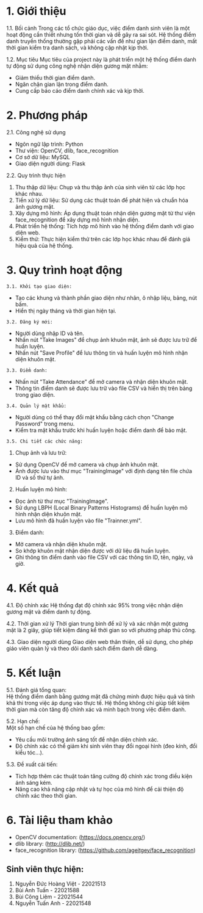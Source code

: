 # 1. Giới thiệu

1.1. Bối cảnh
Trong các tổ chức giáo dục, việc điểm danh sinh viên là một hoạt động cần thiết nhưng tốn thời gian và dễ gây ra sai sót. Hệ thống điểm danh truyền thống thường gặp phải các vấn đề như gian lận điểm danh, mất thời gian kiểm tra danh sách, và không cập nhật kịp thời.

1.2. Mục tiêu
Mục tiêu của project này là phát triển một hệ thống điểm danh tự động sử dụng công nghệ nhận diện gương mặt nhằm:
- Giảm thiểu thời gian điểm danh.
- Ngăn chặn gian lận trong điểm danh.
- Cung cấp báo cáo điểm danh chính xác và kịp thời.

# 2. Phương pháp
 2.1. Công nghệ sử dụng
- Ngôn ngữ lập trình: Python
- Thư viện: OpenCV, dlib, face_recognition
- Cơ sở dữ liệu: MySQL
- Giao diện người dùng: Flask

 2.2. Quy trình thực hiện
1. Thu thập dữ liệu: Chụp và thu thập ảnh của sinh viên từ các lớp học khác nhau.
2. Tiền xử lý dữ liệu: Sử dụng các thuật toán để phát hiện và chuẩn hóa ảnh gương mặt.
3. Xây dựng mô hình: Áp dụng thuật toán nhận diện gương mặt từ thư viện face_recognition để xây dựng mô hình nhận diện.
4. Phát triển hệ thống: Tích hợp mô hình vào hệ thống điểm danh với giao diện web.
5. Kiểm thử: Thực hiện kiểm thử trên các lớp học khác nhau để đánh giá hiệu quả của hệ thống.
# 3. Quy trình hoạt động  
```
3.1. Khởi tạo giao diện:
```
- Tạo các khung và thành phần giao diện như nhãn, ô nhập liệu, bảng, nút bấm.
- Hiển thị ngày tháng và thời gian hiện tại.
```
3.2. Đăng ký mới:
```
- Người dùng nhập ID và tên.
- Nhấn nút "Take Images" để chụp ảnh khuôn mặt, ảnh sẽ được lưu trữ để huấn luyện.
- Nhấn nút "Save Profile" để lưu thông tin và huấn luyện mô hình nhận diện khuôn mặt.
```  
3.3. Điểm danh:
```
- Nhấn nút "Take Attendance" để mở camera và nhận diện khuôn mặt.
- Thông tin điểm danh sẽ được lưu trữ vào file CSV và hiển thị trên bảng trong giao diện.  
```
3.4. Quản lý mật khẩu:
```
- Người dùng có thể thay đổi mật khẩu bằng cách chọn "Change Password" trong menu.
- Kiểm tra mật khẩu trước khi huấn luyện hoặc điểm danh để bảo mật.
```
3.5. Chi tiết các chức năng:  
```
1. Chụp ảnh và lưu trữ:
- Sử dụng OpenCV để mở camera và chụp ảnh khuôn mặt.
- Ảnh được lưu vào thư mục "TrainingImage" với định dạng tên file chứa ID và số thứ tự ảnh.  
2. Huấn luyện mô hình:  
- Đọc ảnh từ thư mục "TrainingImage".
- Sử dụng LBPH (Local Binary Patterns Histograms) để huấn luyện mô hình nhận diện khuôn mặt.
- Lưu mô hình đã huấn luyện vào file "Trainner.yml".  
3. Điểm danh:  
- Mở camera và nhận diện khuôn mặt.
- So khớp khuôn mặt nhận diện được với dữ liệu đã huấn luyện.
- Ghi thông tin điểm danh vào file CSV với các thông tin ID, tên, ngày, và giờ.

# 4. Kết quả

 4.1. Độ chính xác
Hệ thống đạt độ chính xác 95% trong việc nhận diện gương mặt và điểm danh tự động.

4.2. Thời gian xử lý
Thời gian trung bình để xử lý và xác nhận một gương mặt là 2 giây, giúp tiết kiệm đáng kể thời gian so với phương pháp thủ công.

 4.3. Giao diện người dùng
Giao diện web thân thiện, dễ sử dụng, cho phép giáo viên quản lý và theo dõi danh sách điểm danh dễ dàng.


# 5. Kết luận

 5.1. Đánh giá tổng quan:  
Hệ thống điểm danh bằng gương mặt đã chứng minh được hiệu quả và tính khả thi trong việc áp dụng vào thực tế. Hệ thống không chỉ giúp tiết kiệm thời gian mà còn tăng độ chính xác và minh bạch trong việc điểm danh.

5.2. Hạn chế:  
Một số hạn chế của hệ thống bao gồm:
- Yêu cầu môi trường ánh sáng tốt để nhận diện chính xác.
- Độ chính xác có thể giảm khi sinh viên thay đổi ngoại hình (đeo kính, đổi kiểu tóc...).

5.3. Đề xuất cải tiến:  
- Tích hợp thêm các thuật toán tăng cường độ chính xác trong điều kiện ánh sáng kém.
- Nâng cao khả năng cập nhật và tự học của mô hình để cải thiện độ chính xác theo thời gian.

# 6. Tài liệu tham khảo
- OpenCV documentation: (https://docs.opencv.org/)
- dlib library: (http://dlib.net/)
- face_recognition library: (https://github.com/ageitgey/face_recognition)
## Sinh viên thực hiện:
1. Nguyễn Đức Hoàng Việt - 22021513
2. Bùi Anh Tuấn - 22021588
3. Bùi Công Liêm - 22021544
4. Nguyễn Tuấn Anh - 22021548

